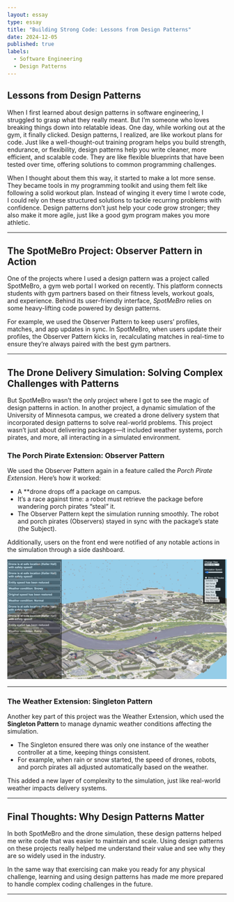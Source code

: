 ```yaml
---
layout: essay
type: essay
title: "Building Strong Code: Lessons from Design Patterns"
date: 2024-12-05
published: true
labels:
  - Software Engineering
  - Design Patterns
---
```


## Lessons from Design Patterns

When I first learned about design patterns in software engineering, I struggled to grasp what they really meant. But I’m someone who loves breaking things down into relatable ideas. One day, while working out at the gym, it finally clicked. Design patterns, I realized, are like workout plans for code. Just like a well-thought-out training program helps you build strength, endurance, or flexibility, design patterns help you write cleaner, more efficient, and scalable code. They are like flexible blueprints that have been tested over time, offering solutions to common programming challenges.

When I thought about them this way, it started to make a lot more sense. They became tools in my programming toolkit and using them felt like following a solid workout plan. Instead of winging it every time I wrote code, I could rely on these structured solutions to tackle recurring problems with confidence. Design patterns don’t just help your code grow stronger; they also make it more agile, just like a good gym program makes you more athletic.

---

## The SpotMeBro Project: Observer Pattern in Action

One of the projects where I used a design pattern was a project called SpotMeBro, a gym web portal I worked on recently. This platform connects students with gym partners based on their fitness levels, workout goals, and experience. Behind its user-friendly interface, *SpotMeBro* relies on some heavy-lifting code powered by design patterns.  

For example, we used the Observer Pattern to keep users’ profiles, matches, and app updates in sync. In SpotMeBro, when users update their profiles, the Observer Pattern kicks in, recalculating matches in real-time to ensure they’re always paired with the best gym partners.

---

## The Drone Delivery Simulation: Solving Complex Challenges with Patterns

But SpotMeBro wasn’t the only project where I got to see the magic of design patterns in action. In another project, a dynamic simulation of the University of Minnesota campus, we created a drone delivery system that incorporated design patterns to solve real-world problems. This project wasn’t just about delivering packages—it included weather systems, porch pirates, and more, all interacting in a simulated environment.

### The Porch Pirate Extension: Observer Pattern
We used the Observer Pattern again in a feature called the *Porch Pirate Extension*. Here’s how it worked:
- A **drone drops off a package on campus.
- It’s a race against time: a robot must retrieve the package before wandering porch pirates “steal” it.
- The Observer Pattern kept the simulation running smoothly. The robot and porch pirates (Observers) stayed in sync with the package’s state (the Subject).  

Additionally, users on the front end were notified of any notable actions in the simulation through a side dashboard.  

![Picture of drone simulation](../img/drone.png)

---

### The Weather Extension: Singleton Pattern
Another key part of this project was the Weather Extension, which used the **Singleton Pattern** to manage dynamic weather conditions affecting the simulation.  

- The Singleton ensured there was only one instance of the weather controller at a time, keeping things consistent.
- For example, when rain or snow started, the speed of drones, robots, and porch pirates all adjusted automatically based on the weather.  

This added a new layer of complexity to the simulation, just like real-world weather impacts delivery systems.

---

## Final Thoughts: Why Design Patterns Matter

In both SpotMeBro and the drone simulation, these design patterns helped me write code that was easier to maintain and scale. Using design patterns on these projects really helped me understand their value and see why they are so widely used in the industry.  

In the same way that exercising can make you ready for any physical challenge, learning and using design patterns has made me more prepared to handle complex coding challenges in the future.

---
